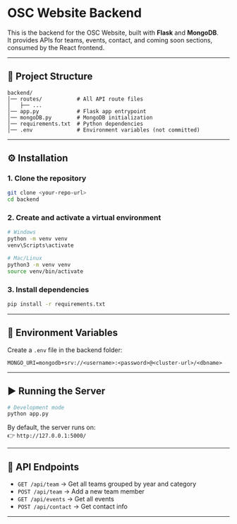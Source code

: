 # OSC Website Backend

This is the backend for the OSC Website, built with **Flask** and **MongoDB**.  
It provides APIs for teams, events, contact, and coming soon sections, consumed by the React frontend.

---

## 📂 Project Structure

```
backend/
│── routes/           # All API route files
│   ├── ...
│── app.py            # Flask app entrypoint
│── mongoDB.py        # MongoDB initialization
│── requirements.txt  # Python dependencies
│── .env              # Environment variables (not committed)
```

---

## ⚙️ Installation

### 1. Clone the repository

```bash
git clone <your-repo-url>
cd backend
```

### 2. Create and activate a virtual environment

```bash
# Windows
python -m venv venv
venv\Scripts\activate

# Mac/Linux
python3 -m venv venv
source venv/bin/activate
```

### 3. Install dependencies

```bash
pip install -r requirements.txt
```

---

## 🌱 Environment Variables

Create a `.env` file in the backend folder:

```env
MONGO_URI=mongodb+srv://<username>:<password>@<cluster-url>/<dbname>
```

---

## ▶️ Running the Server

```bash
# Development mode
python app.py
```

By default, the server runs on:  
👉 `http://127.0.0.1:5000/`

---

## 📡 API Endpoints

- `GET /api/team` → Get all teams grouped by year and category
- `POST /api/team` → Add a new team member
- `GET /api/events` → Get all events
- `POST /api/contact` → Get contact info

---
